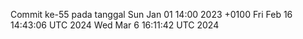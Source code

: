 Commit ke-55 pada tanggal Sun Jan 01 14:00 2023 +0100
Fri Feb 16 14:43:06 UTC 2024
Wed Mar  6 16:11:42 UTC 2024
